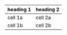 
| heading 1 | heading 2 |
|-----------|-----------|
| cell 1a   | cell 2a   |
| cell 1b   | cell 2b   |
	
